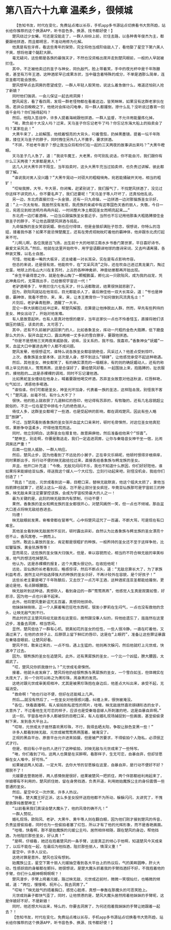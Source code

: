 # 第八百六十九章 温柔乡，很倾城
        【告知书友，时代在变化，免费站点难以长存，手机app多书源站点切换看书大势所趋，站长给你推荐的这个换源APP，听书音色多、换源、找书都好使！】
       楚风绕过少女曦，可还是没能走了，一群人纷纷上前，拦住去路，以各种青年俊杰为主，都要跟他拼酒，而且都明言，不准动用修为化解。
       他真是有些牙疼，看这些青年的架势，完全将他当成阶级敌人了，看他娶了星空下第六美人不爽，想将他灌个酩酊大醉。
       毫无疑问，这些都是各族的最强天才，不然也没资格出席并走到楚风眼前，一般的人早就被拦住。
       其中，不乏被他卖过的圣子与神女，同仇敌忾，脸上带着笑，手中的夜光杯中是千年陈酿夜，甚至有万年王酒，这种酒浆早已成果冻状，当中蕴含着特殊的成分，不单是酒那么简单，连亚圣都可能会放倒。
       楚风想早点去洞房的愿望成空，一群人年轻人取笑他，说这么着急做什么，难道还怕别人抢了新娘？
       同时他们强调，一会儿保证一起去闹洞房！
       楚风闻言，看了看四周，发现一群老怪物都在看着这边，皆笑眯眯，如果没有这群老家伙在场，若非众目睽睽之下，他绝对会挥动闪电拳，将一群人都撂倒，掺什么乱？没听说过春宵一刻值千金吗？你们赔得起吗？
       然后，他陷入苦战中，许多人提着海碗跟他拼酒，一群人监督，不允许用能量炼化掉。
       “哞，欺负前十大没人吗？过来，天马圣子你忘记老牛了吗？你忘记东海大船上的拍卖会了吗？某家在此！”
       大黑牛来了，上前解围，他梳着锃亮的大背头，叼着雪茄，扔掉黑墨镜，提着一坛千年陈酿，搂住天马圣子的脖子，同时拽住另外几人不撒手，要求拼酒。
       “不拼，不给老牛面子？想让我当众将和你们在一起的三天两夜的故事讲出来吗？”大黑牛瞪眼。
       天马圣子几人急了，道：“我说牛魔王，大老黑，你可别乱说话，你不能自污，我们跟你有什么三天两夜？大家都是男人！”
       这几人对大黑牛并不陌生，当年拍卖时，这头大黑牛充当过拍卖师，也负责过讲解，彼此都很了解。
       “谁说我对男人没兴趣？”大黑牛晃动一对硕大的粗糙犄角，宛若能捅破开天地，相当的粗犷！
       “哎呦我擦，大爷，牛大哥，你闭嘴，赶紧别说了，我们服气了，不找楚风拼酒了，没见过你这样不讲究的人，你不要名声了，我们还要呢！”天马圣子等人吓坏了，还真怕他乱说。
       另一边，东北虎直接拦住一头金狼，还有一只九命猫，一边拼酒一边对那猫族圣女示好，道：“上一次太匆匆，我居然没有发现，我虎族的亲戚中有这等国色天香的丽人，失敬，今日一见，宛若见到皎洁明月冉冉升起，一时间整片净土都因圣女而明亮起来……”
       东北虎一边打着酒嗝，一边当众跟猫族圣女套近乎，当然也不忘记用他那条大粗胳膊搂住金狼圣子的脖子，不让他去跟楚风拼酒与捣乱。
       九命猫族的圣女笑容妩媚，倒也应付得体，但是金狼却满肚子怨念，很想说，你特么的泡妞，搂着我作甚？如果不是忌惮楚魔王，还有在旁虎视眈眈盯着他的霸神体，他非跟东北虎打起来不可。
       “儿啊儿啊，各位我是吕飞扬，出生前十大的地球江南水乡书香门第世家，平日喜好诗书，最爱文采风流。”然后，他就在这里开始吹牛，用宇宙语翻译地球的唐诗宋词，又去吟诵离骚，各种装文雅，以名士自居。
       可惜，他呲着一嘴的大板牙，还支棱着一对长耳朵，实在是有点影响市容。
       但总的来说，还是很有效，他能吹牛，在“文采风流”之际，还在吹自己进过真龙巢穴，掏过龙蛋，地球上的名山大川在复苏时，上古的各种神禽卵、神兽幼崽都再开始出现。
       “余生平最得意之作，就是在泰山掏了一颗鲲鹏蛋，孵化出一只欧阳风，成为我的战宠，凭此神禽后代，无需我出手，已经傲视宇宙这一代！”
       老驴酒喝多了，毕竟拦住六七名天才，什么话都敢说，结果很快就悲剧了。
       因为，欧阳风就站在他背后，目光都能杀人了，最后揪住他一双大长耳朵，道：“爷也是神兽，霸神体，我看不惯你，来，来，来，让本王教育你一下如何做到风流真名士！”
       片刻后，老驴鼻青脸肿，酒醒了一大半。
       昆仑一群大妖都已经冲过来，帮楚风解围，总算是让他挣脱出人群，然而，早先有些矜持的圣女、神女出动了，开始对他发难。
       有人是故意起哄，也有人是真对他恨的磨牙，当年这家伙一点也不怜香惜玉，直接将她们该镇压的镇压，该卖的卖，太可恶了。
       其中，还有不久前被护送回家门的人，比如香象圣女，挥动一尺粗的金色大胳膊，低下磨盘那么大的头，裂开血盆大口，露出两根一丈多长的雪白獠牙，要跟他拼酒。
       “你是不是想用三天两夜来威胁我，说嘛，没关系的，我不怕，我喜欢。”香象神女“妩媚”一笑，血盆大口中塞进去两个人都不成问题。
       楚风发晕，他很想诅咒，谁特么说各族圣女都容貌绝佳，风采过人？他差点受到惊吓。
       上次，香象族圣女是本体，这次是人身，想不到这么“磅礴”，让他感觉承受不起这种艳遇。
       然后，其他圣女、神女都笑了，有的确实漂亮的一塌糊涂，有的则的确妩媚动人，还有的称得上罕见的丽人，莺莺燕燕，这是合谋好了，要给楚风好看，一起围拢上来，抱胳膊的，扯衣服的，摸他脸的……这是赤裸裸的调戏，同时不忘记灌他酒。
       比如黑蛇圣女缠绕在他身上，喊着要跟他喝交杯酒，苏菲圣女故意对他送秋波，红唇鲜艳，吐气如兰，诱惑他多喝酒。
       “谁怕谁，你们可都是圣女，神圣光环加身，代表着一族的圣洁，这样阻击我，别怪我不客气！”楚风道，丝毫不怵，有什么大不了？
       很快，他的脸上就收获了几道鲜红的唇印，他记得有苏菲的，有牧璇的，还有几名容貌超尘脱俗的，不乏一位在星空中排名十几的绝色丽人。
       倚仗人多，这群圣女都喝了一些酒，也是受起哄的影响，都在调戏楚风，因此有些人略显“放肆”。
       不过，当楚风看到香象族的圣女张开血盆大口亲来时，顿时毛骨悚然，对这位圣女他真犯怵，果断争夺温柔乡，吓得他落荒而逃。
       同时，他立刻明白，这群圣女在报复他，故意麻痹他，然后准备给他来个“惊喜”。
       “楚神王，别走啊，你要是敢逃走，我们一定追进洞房，让你与秦珞音女神干坐一宿，比闹洞房还严重！”
       后面一位丽人威胁，一群人响应。
       然后，楚风止步，因为他看到了不远处的小舅子，正在幸灾乐祸呢，他顿时恨得牙根痒痒，同时果断出手，将行动不便的映无敌给拉过来，直接丢给香象族与鳄龙族的圣女。
       并且，他开口补充道：“今晚，无敌兄闷闷不乐，我也不知道什么原因，你们好好陪他，谁如果将来能嫁给亚仙族，得送我这个媒人一个大红包，立刻行动起来吧，别怪没机会，我给你们创造了！”
       “我去！”远处，元世成看到这一幕，目瞪口呆，替映无敌默哀，他这个姐夫太损了，拿他当挡箭牌也就算了，还配上这么一段话，岂不是让部分圣女疯狂，毕竟亚仙族那可是宇宙前三的种族，映无敌未来注定要掌控该族，会成为宇宙权势最大的人之一！
       最为关键的是，此刻的映无敌体内有禁制，行动不便！
       果然，香象族的圣女和鳄龙族的圣女都很开心，对楚风嫣然一笑，但一点也不倾城，那血盆大口差点将映无敌给吞进去。
       玛德！
       映无敌眼前发黑，脊椎骨都在冒寒气，心中将楚风诅咒了一百遍，不断大骂，可是现在有口难言。
       其他圣女看到映无敌居然不反抗，顿时露出异彩，自然认为比香象族与鳄龙族的圣女漂亮十倍不止，香风席卷，一拥而上。
       当然，敢这么豪放的圣女，肯定都是很粗犷的种族，一般矜持的圣女还不至于这样争抢，比如饕餮族、黄金犼族等等！
       显而易见，这些族的圣女强大归强大，但是，单以容貌而论，相当的不符合映无敌的审美标准，他气的想活吃掉楚风。
       他认为，这是赤裸裸的报复，这个大魔头很记仇，在收拾他呢！
       远处，亚仙族的长老看到后，略感惊讶，然后不断点头，道：“无敌总算长大了，为了家族利益考虑，居然主动开始选择强大的种族的圣女示好，不再计较外在容貌，是个好孩子！”
       这些长老主要是喝了千年陈酿后，又去饮了一点万年王酒，这种酒浆连亚圣都能给撂倒，更遑论是他，有点醉眼朦胧。
       映无敌听到这种话，真想砍人，看到身边的一群“莺莺燕燕”，他感觉人生真是寂寞如雪，好悲凉，因为他一点也兴奋不起来。
       此外，他将楚风重新诅咒五百遍，真想同他拼命。
       他妹妹映晓晓，正一个人撅着嘴巴狂吃东西呢，银发小萝莉在生闷气，一点也没有救他的念头，让映无敌气到不行。
       而此时的正主楚风将经无敌丢在这里后，居然跟没事人似的，将他给遗忘了，迤迤然在这里迈步，准备去洞房，相当悠闲。
       显然，楚风低估了一群有心机、貌美如花的圣女的任性，一些人很冷静，一直在盯着他，又涌过来了，在他的衣领子上、后脖颈上留下鲜红的唇印，这是在“上眼药”，准备让这些罪证暴露在秦珞音眼前，让楚风好看。
       楚风不怵，敢亲过来的，一点不怕，遇上生猛的，他则再次躲闪，然后他就盯上元世成，快速冲了过去。
       因为，银熊族的圣女在追楚风，此外，还有黑犀族的圣女，一个比一个凶猛，膀大腰圆，太威武了。
       “哎，楚风兄你抓我做什么？”元世成毛骨悚然。
       接着，他就头皮发麻了，楚风将他扔给银熊族与黑犀族的圣女，一个雪白如玉，但体魄实在太庞大了，另一个则可以称之为黑珍珠，周身黑的发亮。
       这绝对跟元世成审美观相冲，尤其是被黑珍珠抱在身边后，他差点大叫出来，承受不起，无福消受。
       “救命啊！”他也行动不便，但好在还能喊上几声。
       然后……就没有然后了，一些圣女对他很感兴趣，纠缠上来，很快被淹没。
       “各位，快看直播啊，有人偷拍到私密性的照片，哇哦，映无敌居然喜欢磅礴形态的女子，太意外了，不过看他生无可恋的样子，应该也是受秦珞音嫁人所刺激的吧，这是自暴自弃啊。”
       这一刻，宇宙各地许多人都被惊的目瞪口呆，有人在婚礼现场捕捉到一些画面，甚至偷偷录制下来，发到各大平台上。
       “哎呀，元世成太子居然喜欢黑珍珠，不行，我得去晒太阳，争取让肤色变黑一些！”
       许多人都看到映无敌、元世成被莺莺燕燕围着，被淹没了。
       正规的黑血平台、原兽平台允许进来拍摄，但是被严厉要求，不得偷拍个人隐私，必须很正式才行。
       但是，依旧有小平台的人进行了这种偷拍，对映无敌与元世成来了一些特写。
       “唉，你们看到了吗，这两人也算是在买醉啊，看那样子，生无可恋，自暴自弃，但却甘愿躲在女人堆中，好可怜。”
       如果被这两人知道，一定大骂，去你大爷的甘愿躲在这里，自暴自弃，是行动不便好不好？摆脱不了！
       元媛要去营救她哥，两人感情倒是很好，结果被楚风一把抓住，两个伴郎都给利用起来了，伴娘哪有不利用的，楚风抓住她，留在身旁挡酒，负责开道，利用她始魔族公主的身份震慑一些普通的圣女。
       然后，星空中又一次炸窝，许多人热议。
       “快看，楚大魔王好正派，这么多圣女投怀送抱他都不为所动，躲躲闪闪，太讲究了，不愧是敦厚纯善楚神王！”
       “以前看来我们真误会楚大魔头了，他的风骨的确不凡！”
       一群人赞叹。
       婚礼现场，欧阳风、老驴、大黑牛、黄牛等人则在翻白眼，因为他们刚才接到楚风的传音，负责监督偷拍者，同时也为一些偷拍者塞了红包，所以才有了他的光辉形象，而不是香艳画面。
       “哇哦，快看啊，那不是始魔族的元媛公主吗，居然相伴相随，跟在楚风的身边，帮他挡酒，为他阻拦那些圣女，好认真！”
       “是啊，仔细看，她还在抱着楚风的一条手臂，这是真正的倾心于他啊，知道楚风今天成亲了，以后不能在一起，在最后为他挡酒，阻拦那些丽人，情深义重！”
       星空中，许多人议论。
       这绝对算是意外，楚风也没有想到。
       始魔族公主，星空下第十丽人元媛抽空看到各大平台上的热议后，气的美眸圆睁，肝火大动，性感妖娆的身躯都在颤抖，她很想说，是楚大魔头抓着我的手臂挡酒好不好，不我抱着他的手臂，你们什么眼神啊啊啊啊？！
       楚风漫步，手臂上挎着元媛，路过映无敌、元世成近前时，微微一笑很灿烂，也略微的倾城，道：“两位，慢慢喝，祝开心，我去洞房了。”
       “哎呦！”映无敌气的捂着胸口，感觉心脏疼，真想一拳轰在那魔头的可恶笑脸上。
       元世成则鼻子都快气歪了，同时，让他愤懑的是，楚风大魔头居然挎着他妹妹的手臂呢，这是伴娘好不好，不是新娘！
       同时，他还想大叫出来，特么的，你要去洞房了，为何还抱着我妹妹的手臂让她跟着一起去？！
       【告知书友，时代在变化，免费站点难以长存，手机app多书源站点切换看书大势所趋，站长给你推荐的这个换源APP，听书音色多、换源、找书都好使！】